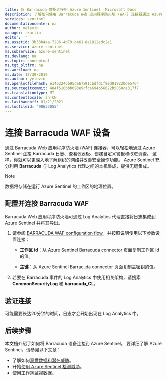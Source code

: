 ```yaml
---
title: 将 Barracuda 数据连接到 Azure Sentinel |Microsoft Docs
description: 了解如何使用 Barracuda Web 应用程序防火墙 (WAF) 连接器通过 Azure Sentinel 连接 Barracuda 日志。
services: sentinel
documentationcenter: na
author: yelevin
manager: rkarlin
editor: ''
ms.assetid: 3b33b4aa-7286-4d79-b461-8e1812edc2e1
ms.service: azure-sentinel
ms.subservice: azure-sentinel
ms.devlang: na
ms.topic: conceptual
ms.tgt_pltfrm: na
ms.workload: na
ms.date: 12/30/2019
ms.author: yelevin
ms.openlocfilehash: e1462246b95da67591cbdfd1f9ed819220de5764
ms.sourcegitcommit: 484f510bbb093e9cfca694b56622b5860ca317f7
ms.translationtype: MT
ms.contentlocale: zh-CN
ms.lasthandoff: 01/21/2021
ms.locfileid: "98633055"
---
```

# <a name="connect-your-barracuda-waf-appliance"></a>连接 Barracuda WAF 设备 

通过 Barracuda Web 应用程序防火墙 (WAF) 连接器，可以轻松地通过 Azure Sentinel 连接 Barracuda 日志、查看仪表板、创建自定义警报和改进调查。 这样，你就可以更深入地了解组织的网络并改善安全操作功能。 Azure Sentinel 充分利用 **Barracuda** 与 Log Analytics 代理之间的本机集成，提供无缝集成。 

> [!NOTE]
> 数据将存储在运行 Azure Sentinel 的工作区的地理位置。

## <a name="configure-and-connect-barracuda-waf"></a>配置并连接 Barracuda WAF

Barracuda Web 应用程序防火墙可通过 Log Analytics 代理直接将日志集成到 Azure Sentinel 并将其导出。

1. 请参阅 [BARRACUDA WAF configuration flow](https://campus.barracuda.com/product/webapplicationfirewall/doc/73696965/configure-the-barracuda-web-application-firewall-to-integrate-with-the-oms-server-and-export-logs/)，并按照说明使用以下参数设置连接：

    - **工作区 id**：从 Azure Sentinel Barracuda connector 页面复制工作区 id 的值。

    - **主键**：从 Azure Sentinel Barracuda connector 页面复制主密钥的值。

1. 若要在 Barracuda 事件的 Log Analytics 中使用相关架构，请搜索 **CommonSecurityLog** 和 **barracuda_CL**。

## <a name="validate-connectivity"></a>验证连接

可能需要长达20分钟的时间，日志才会开始出现在 Log Analytics 中。 



## <a name="next-steps"></a>后续步骤
本文档介绍了如何将 Barracuda 设备连接到 Azure Sentinel。 要详细了解 Azure Sentinel，请参阅以下文章：
- 了解如何[洞悉数据和潜在威胁](quickstart-get-visibility.md)。
- 开始[使用 Azure Sentinel 检测威胁](tutorial-detect-threats-built-in.md)。
- [使用工作簿](tutorial-monitor-your-data.md)监视数据。


